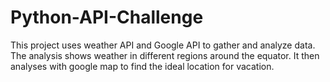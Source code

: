 # Python-API-Challenge

This project uses weather API and Google API to gather and analyze data.  The analysis shows weather in different regions around the equator. It then analyses with google map to find the ideal location for vacation.
